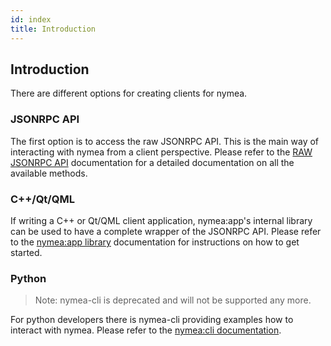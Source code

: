 ```yaml
---
id: index
title: Introduction
---
```


## Introduction

There are different options for creating clients for nymea.


### JSONRPC API

The first option is to access the raw JSONRPC API. This is the main way of interacting with nymea from a 
client perspective. Please refer to the [RAW JSONRPC API](raw-api) documentation for a detailed documentation
on all the available methods.

### C++/Qt/QML

If writing a C++ or Qt/QML client application, nymea:app's internal library can be used to have a complete
wrapper of the JSONRPC API. Please refer to the [nymea:app library](clients/nymea-app-lib) documentation for 
instructions on how to get started.

### Python

> Note: nymea-cli is deprecated and will not be supported any more.

For python developers there is nymea-cli providing examples how to interact with nymea. Please refer to 
the [nymea:cli documentation](clients/nymea-cli-dev).
